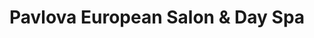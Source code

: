 ---
title: "Pavlova European Salon & Day Spa"
url: /traverse-city/pavlova-european-salon-and-day-spa/
shop: beauty
---